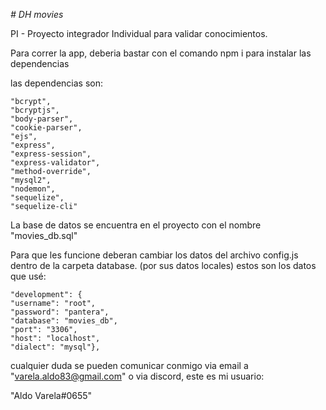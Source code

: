 <em> # DH movies </em>

PI - Proyecto integrador Individual para validar conocimientos.

Para correr la app, deberia bastar con el comando npm i para instalar las dependencias 

las dependencias son: 

    "bcrypt",
    "bcryptjs",
    "body-parser",
    "cookie-parser",
    "ejs",
    "express",
    "express-session",
    "express-validator",
    "method-override",
    "mysql2",
    "nodemon",
    "sequelize",
    "sequelize-cli"
    
 La base de datos se encuentra en el proyecto con el nombre "movies_db.sql" 
    
 Para que les funcione deberan cambiar los datos del archivo config.js dentro de la carpeta database. (por sus datos locales)
     estos son los datos que usé:
     
    "development": {
    "username": "root",
    "password": "pantera",
    "database": "movies_db",
    "port": "3306",
    "host": "localhost",
    "dialect": "mysql"},
  
  cualquier duda se pueden comunicar conmigo via email a "varela.aldo83@gmail.com"
  o via discord, este es mi usuario:
  
  "Aldo Varela#0655"
